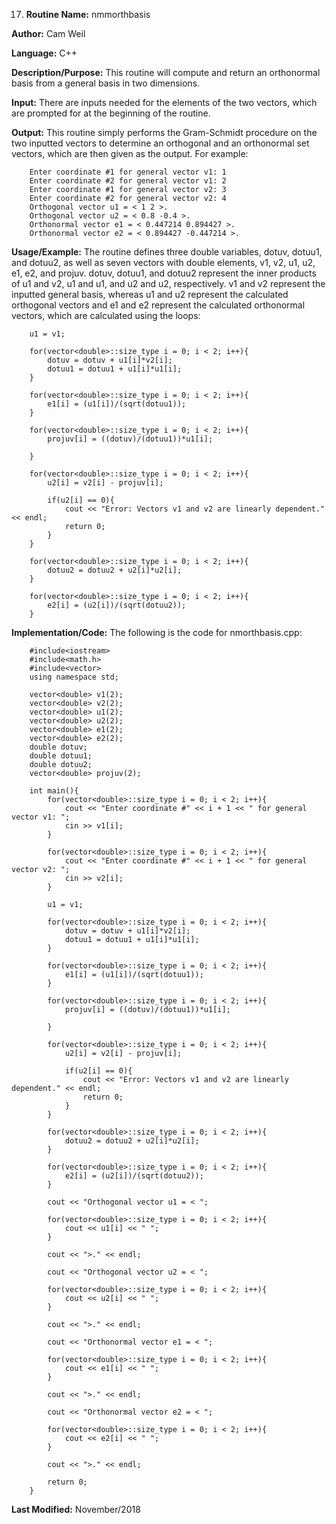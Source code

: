 17. **Routine Name:**           nmmorthbasis

   **Author:** Cam Weil

   **Language:** C++

   **Description/Purpose:** This routine will compute and return an orthonormal basis from a general basis in two dimensions.
   
   **Input:** There are inputs needed for the elements of the two vectors, which are prompted for at the beginning of the routine.

   **Output:** This routine simply performs the Gram-Schmidt procedure on the two inputted vectors to determine an orthogonal and an orthonormal set vectors, which are then given as the output. For example:
 
        Enter coordinate #1 for general vector v1: 1
        Enter coordinate #2 for general vector v1: 2
        Enter coordinate #1 for general vector v2: 3
        Enter coordinate #2 for general vector v2: 4
        Orthogonal vector u1 = < 1 2 >.
        Orthogonal vector u2 = < 0.8 -0.4 >.
        Orthonormal vector e1 = < 0.447214 0.894427 >.
        Orthonormal vector e2 = < 0.894427 -0.447214 >.

   **Usage/Example:** The routine defines three double variables, dotuv, dotuu1, and dotuu2, as well as seven vectors with double elements, v1, v2, u1, u2, e1, e2, and projuv. dotuv, dotuu1, and dotuu2 represent the inner products of u1 and v2, u1 and u1, and u2 and u2, respectively. v1 and v2 represent the inputted general basis, whereas u1 and u2 represent the calculated orthogonal vectors and e1 and e2 represent the calculated orthonormal vectors, which are calculated using the loops:
   
        u1 = v1; 
    
        for(vector<double>::size_type i = 0; i < 2; i++){
            dotuv = dotuv + u1[i]*v2[i];
            dotuu1 = dotuu1 + u1[i]*u1[i];
        }

        for(vector<double>::size_type i = 0; i < 2; i++){
            e1[i] = (u1[i])/(sqrt(dotuu1));
        }

        for(vector<double>::size_type i = 0; i < 2; i++){
            projuv[i] = ((dotuv)/(dotuu1))*u1[i];

        }

        for(vector<double>::size_type i = 0; i < 2; i++){
            u2[i] = v2[i] - projuv[i];

            if(u2[i] == 0){
                cout << "Error: Vectors v1 and v2 are linearly dependent." << endl;
                return 0;
            }
        }

        for(vector<double>::size_type i = 0; i < 2; i++){
            dotuu2 = dotuu2 + u2[i]*u2[i];
        }

        for(vector<double>::size_type i = 0; i < 2; i++){
            e2[i] = (u2[i])/(sqrt(dotuu2));
        }

   **Implementation/Code:** The following is the code for nmorthbasis.cpp:

        #include<iostream>
        #include<math.h>
        #include<vector>
        using namespace std;

        vector<double> v1(2);
        vector<double> v2(2);
        vector<double> u1(2);
        vector<double> u2(2);
        vector<double> e1(2);
        vector<double> e2(2);
        double dotuv;
        double dotuu1;
        double dotuu2;
        vector<double> projuv(2);

        int main(){
            for(vector<double>::size_type i = 0; i < 2; i++){
                cout << "Enter coordinate #" << i + 1 << " for general vector v1: ";
                cin >> v1[i];
            }

            for(vector<double>::size_type i = 0; i < 2; i++){
                cout << "Enter coordinate #" << i + 1 << " for general vector v2: ";
                cin >> v2[i];
            }

            u1 = v1;

            for(vector<double>::size_type i = 0; i < 2; i++){
                dotuv = dotuv + u1[i]*v2[i];
                dotuu1 = dotuu1 + u1[i]*u1[i];
            }

            for(vector<double>::size_type i = 0; i < 2; i++){
                e1[i] = (u1[i])/(sqrt(dotuu1));
            }

            for(vector<double>::size_type i = 0; i < 2; i++){
                projuv[i] = ((dotuv)/(dotuu1))*u1[i];

            }

            for(vector<double>::size_type i = 0; i < 2; i++){
                u2[i] = v2[i] - projuv[i];

                if(u2[i] == 0){
                    cout << "Error: Vectors v1 and v2 are linearly dependent." << endl;
                    return 0;
                }
            }

            for(vector<double>::size_type i = 0; i < 2; i++){
                dotuu2 = dotuu2 + u2[i]*u2[i];
            }

            for(vector<double>::size_type i = 0; i < 2; i++){
                e2[i] = (u2[i])/(sqrt(dotuu2));
            }

            cout << "Orthogonal vector u1 = < ";

            for(vector<double>::size_type i = 0; i < 2; i++){
                cout << u1[i] << " ";
            }

            cout << ">." << endl;

            cout << "Orthogonal vector u2 = < ";

            for(vector<double>::size_type i = 0; i < 2; i++){
                cout << u2[i] << " ";
            }

            cout << ">." << endl;

            cout << "Orthonormal vector e1 = < ";

            for(vector<double>::size_type i = 0; i < 2; i++){
                cout << e1[i] << " ";
            }

            cout << ">." << endl;

            cout << "Orthonormal vector e2 = < ";

            for(vector<double>::size_type i = 0; i < 2; i++){
                cout << e2[i] << " ";
            }

            cout << ">." << endl;

            return 0;
        }

   **Last Modified:** November/2018

